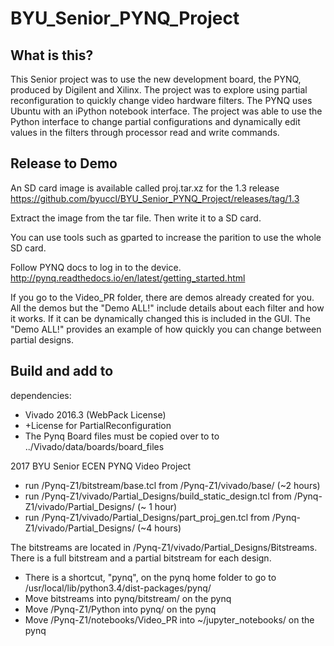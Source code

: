 # BYU_Senior_PYNQ_Project
## What is this?
This Senior project was to use the new development board, the PYNQ, produced by Digilent and Xilinx.
The project was to explore using partial reconfiguration to quickly change video hardware filters.
The PYNQ uses Ubuntu with an iPython notebook interface. 
The project was able to use the Python interface to change partial configurations and dynamically edit values in the filters through processor read and write commands.

## Release to Demo
An SD card image is available called proj.tar.xz for the 1.3 release
https://github.com/byuccl/BYU_Senior_PYNQ_Project/releases/tag/1.3

Extract the image from the tar file.
Then write it to a SD card.

You can use tools such as gparted to increase the parition to use the whole SD card.

Follow PYNQ docs to log in to the device.
http://pynq.readthedocs.io/en/latest/getting_started.html

If you go to the Video_PR folder, there are demos already created for you.
All the demos but the "Demo ALL!" include details about each filter and how it works.
If it can be dynamically changed this is included in the GUI.
The "Demo ALL!" provides an example of how quickly you can change between partial designs.


## Build and add to
dependencies:
* Vivado 2016.3 (WebPack License)
* +License for PartialReconfiguration
* The Pynq Board files must be copied over to to ../Vivado/data/boards/board_files

2017 BYU Senior ECEN PYNQ Video Project

* run /Pynq-Z1/bitstream/base.tcl from /Pynq-Z1/vivado/base/ (~2 hours)
* run /Pynq-Z1/vivado/Partial_Designs/build_static_design.tcl from /Pynq-Z1/vivado/Partial_Designs/ (~ 1 hour)
* run /Pynq-Z1/vivado/Partial_Designs/part_proj_gen.tcl from /Pynq-Z1/vivado/Partial_Designs/ (~4 hours)

The bitstreams are located in /Pynq-Z1/vivado/Partial_Designs/Bitstreams.
There is a full bitstream and a partial bitstream for each design.

* There is a shortcut, "pynq", on the pynq home folder to go to /usr/local/lib/python3.4/dist-packages/pynq/
* Move bitstreams into pynq/bitstream/ on the pynq
* Move /Pynq-Z1/Python into pynq/ on the pynq
* Move /Pynq-Z1/notebooks/Video_PR into ~/jupyter_notebooks/ on the pynq

